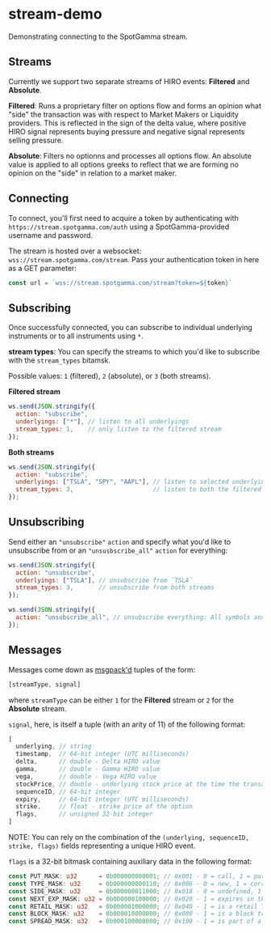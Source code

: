 # stream-demo
Demonstrating connecting to the SpotGamma stream.

## Streams
Currently we support two separate streams of HIRO events: **Filtered** and **Absolute**.

**Filtered**: Runs a proprietary filter on options flow  and forms an opinion what "side" the transaction was with respect to Market Makers or Liquidity providers.  This is  reflected in the sign of the delta value, where positive HIRO signal represents buying pressure and negative signal represents selling pressure.

**Absolute**: Filters no optionns and processes all options flow.  An absolute value is applied to all options greeks to reflect that we are forming no opinion on the "side" in relation to a market maker.

## Connecting
To connect, you'll first need to acquire a token by authenticating with `https://stream.spotgamma.com/auth` using a SpotGamma-provided username and password.

The stream is hosted over a websocket: `wss://stream.spotgamma.com/stream`.
Pass your authentication token in here as a GET parameter:
```js
const url = `wss://stream.spotgamma.com/stream?token=${token}`
```

## Subscribing
Once successfully connected, you can subscribe to individual underlying instruments or to all instruments using `*`.

**stream types**:
You can specify the streams to which you'd like to subscribe with the `stream_types` bitamsk.

Possible values: `1` (filtered), `2` (absolute), or `3` (both streams).

**Filtered stream**
```js
ws.send(JSON.stringify({
  action: "subscribe",
  underlyings: ["*"], // listen to all underlyings
  stream_types: 1,    // only listen to the filtered stream
});
```

**Both streams**
```js
ws.send(JSON.stringify({
  action: "subscribe",
  underlyings: ["TSLA", "SPY", "AAPL"], // listen to selected underlyings
  stream_types: 3,                      // listen to both the filtered and "absolute" stream
});
```

## Unsubscribing
Send either an `"unsubscribe"` `action` and specify what you'd like to unsubscribe from or an `"unsusbscribe_all"` `action` for everything:
```js
ws.send(JSON.stringify({
  action: "unsubscribe",
  underlyings: ["TSLA"], // unsubscribe from `TSLA`
  stream_types: 3,       // unsubscribe from both streams
});
```

```js
ws.send(JSON.stringify({
  action: "unsubscribe_all", // unsubscribe everything: All symbols and all streams
});
```

## Messages
Messages come down as [msgpack'd](https://msgpack.org/index.html) tuples of the form:
```JavaScript
[streamType, signal]
```
where `streamType` can be either `1` for the **Filtered** stream or `2` for the **Absolute** stream.

`signal`, here, is itself a tuple (with an arity of 11) of the following format:
```js
[
  underlying, // string
  timestamp,  // 64-bit integer (UTC milliseconds)
  delta,      // double - Delta HIRO value
  gamma,      // double - Gamma HIRO value
  vega,       // double - Vega HIRO value
  stockPrice, // double - underlying stock price at the time the transaction took place
  sequenceID, // 64-bit integer
  expiry,     // 64-bit integer (UTC milliseconds)
  strike,     // float - strike price of the option
  flags,      // unsigned 32-bit integer
]
```

NOTE: You can rely on the combination of the `(underlying, sequenceID, strike, flags)` fields representing a unique HIRO event.

`flags` is a 32-bit bitmask containing auxiliary data in the following format:
```rust
const PUT_MASK: u32      = 0b000000000001; // 0x001 - 0 = call, 1 = put
const TYPE_MASK: u32     = 0b000000000110; // 0x006 - 0 = new, 1 = correction, 2 = cancel
const SIDE_MASK: u32     = 0b000000011000; // 0x018 - 0 = undefined, 1 = buy, 2 = sell
const NEXT_EXP_MASK: u32 = 0b000000100000; // 0x020 - 1 = expires in the next or nearest expiration
const RETAIL_MASK: u32   = 0b000001000000; // 0x040 - 1 = is a retail Time & Sale
const BLOCK_MASK: u32    = 0b000010000000; // 0x080 - 1 = is a block trade
const SPREAD_MASK: u32   = 0b000100000000; // 0x100 - 1 = is part of a spread leg
```
